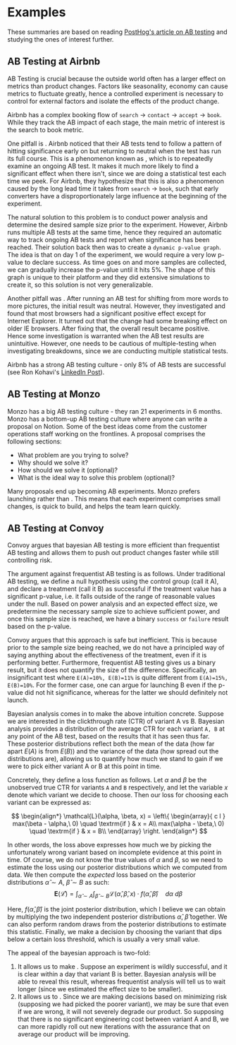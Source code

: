 # Examples

These summaries are based on reading [PostHog's article on AB testing](https://posthog.com/product-engineers/ab-testing-examples) and studying the ones of interest further.

## AB Testing at Airbnb

AB Testing is crucial because the outside world often has a larger effect on metrics than product changes. Factors like seasonality, economy can cause metrics to fluctuate greatly, hence a controlled experiment is necessary to control for external factors and isolate the effects of the product change.

Airbnb has a complex booking flow of `search` -> `contact` -> `accept` -> `book`. While they track the AB impact of each stage, the main metric of interest is the search to book metric.

One pitfall is <stopping the AB Test too early>. Airbnb noticed that their AB tests tend to follow a pattern of hitting significance early on but returning to neutral when the test has run its full course. This is a phenomenon known as <peeking>, which is to repeatedly examine an ongoing AB test. It makes it much more likely to find a significant effect when there isn't, since we are doing a statistical test each time we peek. For Airbnb, they hypothesize that this is also a phenomenon caused by the long lead time it takes from `search` -> `book`, such that early converters have a disproportionately large influence at the beginning of the experiment.

The natural solution to this problem is to conduct power analysis and determine the desired sample size prior to the experiment. However, Airbnb runs multiple AB tests at the same time, hence they required an automatic way to track ongoing AB tests and report when significance has been reached. Their solution back then was to create a `dynamic p-value graph`. The idea is that on day 1 of the experiment, we would require a very low p-value to declare success. As time goes on and more samples are collected, we can gradually increase the p-value until it hits 5%. The shape of this graph is unique to their platform and they did extensive simulations to create it, so this solution is not very generalizable.

Another pitfall was <assuming that the system is working>. After running an AB test for shifting from more words to more pictures, the initial result was neutral. However, they investigated and found that most browsers had a significant positive effect except for Internet Explorer. It turned out that the change had some breaking effect on older IE browsers. After fixing that, the overall result became positive. Hence some investigation is warranted when the AB test results are unintuitive. However, one needs to be cautious of multiple-testing when investigating breakdowns, since we are conducting multiple statistical tests.

Airbnb has a strong AB testing culture - only 8% of AB tests are successful (see Ron Kohavi's [LinkedIn Post](https://www.linkedin.com/posts/ronnyk_interesting-discussion-in-thread-below-about-activity-7114309358942900224-X26v)).

## AB Testing at Monzo

Monzo has a big AB testing culture - they ran 21 experiments in 6 months. Monzo has a bottom-up AB testing culture where anyone can write a proposal on Notion. Some of the best ideas come from the customer operations staff working on the frontlines. A proposal comprises the following sections:
- What problem are you trying to solve?
- Why should we solve it?
- How should we solve it (optional)?
- What is the ideal way to solve this problem (optional)?

Many proposals end up becoming AB experiments. Monzo prefers launching <pellets> rather than <cannonballs>. This means that each experiment comprises small changes, is quick to build, and helps the team learn quickly.

## AB Testing at Convoy

Convoy argues that bayesian AB testing is more efficient than frequentist AB testing and allows them to push out product changes faster while still controlling risk. 

The argument against frequentist AB testing is as follows. Under traditional AB testing, we define a null hypothesis using the control group (call it A), and declare a treatment (call it B) as successful if the treatment value has a significant p-value, i.e. it falls outside of the range of reasonable values under the null. Based on power analysis and an expected effect size, we predetermine the necessary sample size to achieve sufficient power, and once this sample size is reached, we have a binary `success` or `failure` result based on the p-value.

Convoy argues that this approach is safe but inefficient. This is because prior to the sample size being reached, we do not have a principled way of saying anything about the effectiveness of the treatment, even if it is performing better. Furthermore, frequentist AB testing gives us a binary result, but it does not quantify the size of the difference. Specifically, an insignificant test where `E(A)=10%, E(B)=11%` is quite different from `E(A)=15%, E(B)=10%`. For the former case, one can argue for launching B even if the p-value did not hit significance, whereas for the latter we should definitely not launch.

Bayesian analysis comes in to make the above intuition concrete. Suppose we are interested in the clickthrough rate (CTR) of variant A vs B. Bayesian analysis provides a distribution of the average CTR for each variant `A, B` at any point of the AB test, based on the results that it has seen thus far. These posterior distributions reflect both the mean of the data (how far apart $E(A)$ is from $E(B)$) and the variance of the data (how spread out the distributions are), allowing us to quantify how much we stand to gain if we were to pick either variant A or B at this point in time.

Concretely, they define a loss function as follows. Let $\alpha$ and $\beta$ be the unobserved true CTR for variants `A` and `B` respectively, and let the variable $x$ denote which variant we decide to choose. Then our loss for choosing each variant can be expressed as:

$$
\begin{align*}
    \mathcal{L}(\alpha, \beta, x) = 
\left\{ 
    \begin{array}{ c l }
        max(\beta - \alpha,\ 0) \quad \textrm{if } & x = A\\
        max(\alpha - \beta,\ 0) \quad \textrm{if } & x = B\\
    \end{array}
\right.
\end{align*}
$$

In other words, the loss above expresses how much we <stand to lose> by picking the unfortunately wrong variant based on incomplete evidence at this point in time. Of course, we do not know the true values of $\alpha$ and $\beta$, so we need to estimate the loss using our posterior distributions which we computed from data. We then compute the *expected* loss based on the posterior distributions $\hat{\alpha} \sim A$, $\hat{\beta} \sim B$ as such:
$$
    \mathbf{E}(\mathcal{\hat{L}}) = \int_{\hat{\alpha} \sim A} \int_{\hat{\beta} \sim B} \mathcal{L}(\hat{\alpha}, \hat{\beta}, x) \cdot f(\hat{\alpha}, \hat{\beta}) \quad d\alpha \ d\beta
$$

Here, $f(\hat{\alpha}, \hat{\beta})$ is the joint posterior distribution, which I believe we can obtain by multiplying the two independent posterior distributions $\hat{\alpha}$, $\hat{\beta}$ together. We can also perform random draws from the posterior distributions to estimate this statistic. Finally, we make a decision by choosing the variant that dips below a certain loss threshold, which is usually a very small value.

The appeal of the bayesian approach is two-fold:
1. It allows us to make <faster decisions>. Suppose an experiment is wildly successful, and it is clear within a day that variant B is better. Bayesian analysis will be able to reveal this result, whereas frequentist analysis will tell us to wait longer (since we estimated the effect size to be smaller).
2. It allows us to <control risk>. Since we are making decisions based on minimizing risk (supposing we had picked the poorer variant), we may be sure that even if we are wrong, it will not severely degrade our product. So supposing that there is no significant engineering cost between variant A and B, we can more rapidly roll out new iterations with the assurance that on average our product will be improving.

